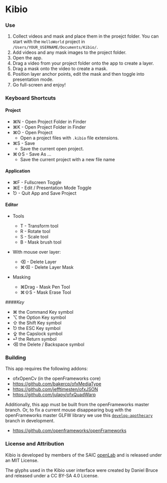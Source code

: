 Kibio
=====

### Use

1. Collect videos and mask and place them in the proejct folder.  You can start with the `HelloWorld` project in `/Users/YOUR_USERNAME/Documents/Kibio/`.
1. Add videos and any mask images to the project folder.
1. Open the app.
1. Drag a video from your project folder onto the app to create a layer.
1. Drag a mask onto the video to create a mask.
1. Position layer anchor points, edit the mask and then toggle into presentation mode.  
1. Go full-screen and enjoy!

### Keyboard Shortcuts

#### Project
- ⌘N - Open Project Folder in Finder
- ⌘K - Open Project Folder in Finder
- ⌘O - Open Project
  - Open a project files with `.kibio` file extensions.
- ⌘S - Save
  - Save the current open project.
- ⌘⇧S - Save As ...
  - Save the current project with a new file name


#### Application
- ⌘F - Fullscreen Toggle
- ⌘E - Edit / Presentation Mode Toggle
- ⎋ - Quit App and Save Project

#### Editor

- Tools

  - T - Transform tool
  - R - Rotate tool
  - S - Scale tool
  - B - Mask brush tool
  
- With mouse over layer:
  - ⌫ - Delete Layer
  - ⌘⌫ - Delete Layer Mask
- Masking
  - ⌘Drag - Mask Pen Tool
  - ⌘⇧S - Mask Erase Tool

####_Key_

- ⌘ the Command Key symbol
- ⌥ the Option Key symbol
- ⇧ the Shift Key symbol
- ⎋ the ESC Key symbol
- ⇪ the Capslock symbol
- ⏎ the Return symbol
- ⌫ the Delete / Backspace symbol

### Building

This app requires the following addons:

- ofxOpenCv (in the openFrameworks core)
- https://github.com/bakercp/ofxMediaType
- https://github.com/jefftimesten/ofxJSON
- https://github.com/julapy/ofxQuadWarp

Additionally, this app must be built from the openFrameworks master branch. Or, to fix a current mouse disappearing bug with the openFrameworks master GLFW library we use this [`develop-apothecary`](https://github.com/bakercp/openframeworks/tree/develop-apothecary) branch in development.

- https://github.com/openframeworks/openFrameworks

### License and Attribution

Kibio is developed by members of the SAIC [openLab](http://olab.io) and is released under an MIT License.

The glyphs used in the Kibio user interface were created by Daniel Bruce and released under a CC BY-SA 4.0 License.

